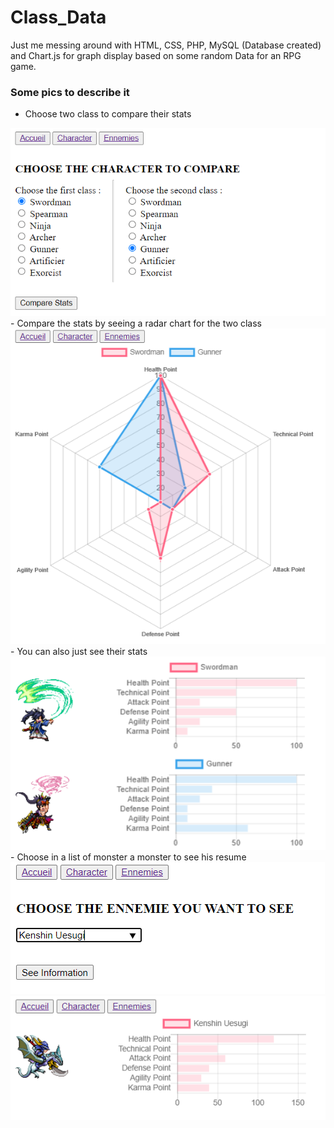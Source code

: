 # Class_Data
 Just me messing around with HTML, CSS, PHP, MySQL (Database created) and Chart.js for graph display based on some random Data for an RPG game.
 
### Some pics to describe it
- Choose two class to compare their stats
<img src="https://github.com/Hounnankan7/Class_Data/blob/main/images_readme/1.PNG"/>
- Compare the stats by seeing a radar chart for the two class
<img src="https://github.com/Hounnankan7/Class_Data/blob/main/images_readme/2.PNG"/>
- You can also just see their stats
<img src="https://github.com/Hounnankan7/Class_Data/blob/main/images_readme/3.PNG"/>
- Choose in a list of monster a monster to see his resume
<img src="https://github.com/Hounnankan7/Class_Data/blob/main/images_readme/4.PNG"/>
<img src="https://github.com/Hounnankan7/Class_Data/blob/main/images_readme/5.PNG"/>

